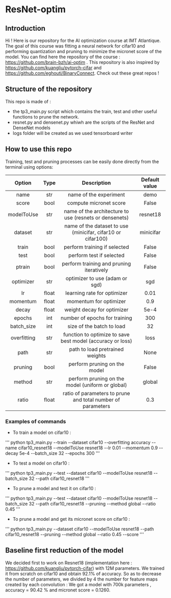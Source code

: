 # ResNet-optim

## Introduction

Hi ! Here is our repository for the AI optimization course at IMT Atlantique. The goal of this course was fitting a neural network for cifar10 and performing quantization and pruning to minimize the micronet score of the model. You can find here the repository of the course : https://github.com/brain-bzh/ai-optim . This repository is also inspired by https://github.com/kuangliu/pytorch-cifar and https://github.com/eghouti/BinaryConnect. Check out these great repos ! 

## Structure of the repository

This repo is made of :
- the tp3_main.py script which contains the train, test and other useful functions to prune the network.
- resnet.py and densenet.py whiwh are the scripts of the ResNet and DenseNet models
- logs folder will be created as we used tensorboard writer

## How to use this repo

Training, test and pruning processes can be easily done directly from the terminal using options: 

| Option | Type | Description | Default value |
|:--------:|:------:|:-------------:|:---------------:|
|  name  | str  | name of the experiment | demo |
|  score  | bool  | compute micronet score | False |
|  modelToUse  | str  | name of the architecture to use (resnets or densenets)| resnet18 |
|  dataset  | str  | name of the dataset to use (minicifar, cifar10 or cifar100)| minicifar |
|  train  | bool  | perform training if selected| False |
|  test  | bool  | perform test if selected| False |
|  ptrain  | bool  | perform training and pruning iteratively | False |
|  optimizer  | str  | optimizer to use (adam or sgd) | sgd |
|  lr  | float  | learning rate for optimizer | 0.01 |
|  momentum  | float  | momentum for optimizer| 0.9 |
|  decay  | float  | weight decay for optimizer| 5e-4 |
|  epochs  | int  | number of epochs for training| 300 |
|  batch_size  | int  | size of the batch to load | 32 |
|  overfitting  | str  | function to optimize to save best model (accuracy or loss) | loss |
|  path  | str  | path to load pretrained weights | None |
|  pruning  | bool  | perform pruning on the model | False |
|  method  | str  | perform pruning on the model (uniform or global) | global |
|  ratio  | float  | ratio of parameters to prune and total number of parameters | 0.3 |


### Examples of commands

- To train a model on cifar10 :

'''
python tp3_main.py --train --dataset cifar10 --overfitting accuracy --name cifar10_resnet18 --modelToUse resnet18 --lr 0.01 --momentum 0.9 --decay 5e-4 --batch_size 32 --epochs 300
'''

- To test a model on cifar10 :

'''
python tp3_main.py --test --dataset cifar10  --modelToUse resnet18 --batch_size 32 --path  cifar10_resnet18
'''

- To prune a model and test it on cifar10 :

'''
python tp3_main.py --test --dataset cifar10  --modelToUse resnet18 --batch_size 32 --path cifar10_resnet18 --pruning --method global --ratio 0.45
'''

- To prune a model and get its micronet score on cifar10 :

'''
python tp3_main.py --dataset cifar10  --modelToUse resnet18 --path cifar10_resnet18 --pruning --method global --ratio 0.45 --score
'''



## Baseline first reduction of the model

We decided first to work on Resnet18 (implementation here : https://github.com/kuangliu/pytorch-cifar) with 12M parameters. We trained it from scratch on cifar10 and obtain 92.1% of accuracy. So as to decrease the number of parameters, we divided by 4 the number for feature maps created by each convolution : We got a model with 700k parameters , accuracy = 90.42 % and micronet score = 0.1260. 



